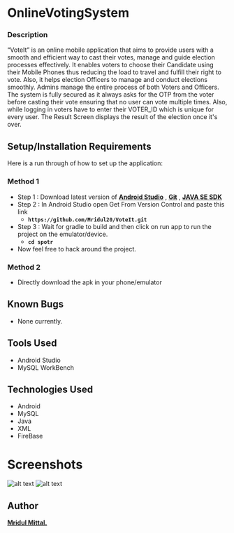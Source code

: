 # OnlineVotingSystem
### Description


“VoteIt” is an online mobile application that aims to provide users with a smooth and efficient way to cast their votes, manage and guide election processes effectively. It enables voters to choose their Candidate using their Mobile Phones thus reducing the load to travel and fulfill their right to vote. Also, it helps election Officers to manage and conduct elections smoothly. Admins manage the entire process of both Voters and Officers. The system is fully secured as it always asks for the OTP from the voter before casting their vote ensuring that no user can vote multiple times. Also, while logging in voters have to enter their VOTER_ID which is unique for every user. The Result Screen
displays the result of the election once it's over.


## Setup/Installation Requirements
Here is a run through of how to set up the application:

### Method 1
* Step 1 : Download latest version of 
**[Android Studio](https://developer.android.com/studio)** , **[Git](https://git-scm.com/download/win)**  , **[JAVA SE SDK](https://www.oracle.com/java/technologies/javase-jdk16-downloads.html)** 
* Step 2 : In Android Studio open Get From Version Control and paste this link 
  * **`https://github.com/Mridul20/VoteIt.git`**
* Step 3 :  Wait for gradle to build and then click on run app to run the project on the emulator/device.
  * **`cd spotr`**
* Now feel free to hack around the project.

### Method 2
* Directly download the apk in your phone/emulator 

## Known Bugs
* None currently.


## Tools Used

- Android Studio
- MySQL WorkBench

## Technologies Used

- Android 
- MySQL 
- Java
- XML
- FireBase

# Screenshots

![alt text](https://github.com/Mridul20/titanic-survival-checker/blob/main/static/ss1.JPG)
![alt text](https://github.com/Mridul20/titanic-survival-checker/blob/main/static/ss2.JPG)


## Author
 **[Mridul Mittal.](https://github.com/Mridul20)**

